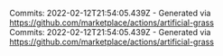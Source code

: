 Commits: 2022-02-12T21:54:05.439Z - Generated via https://github.com/marketplace/actions/artificial-grass
<br>
Commits: 2022-02-12T21:54:05.439Z - Generated via https://github.com/marketplace/actions/artificial-grass
<br>
